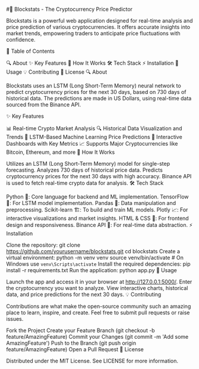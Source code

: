 #🚀 Blockstats - The Cryptocurrency Price Predictor

Blockstats is a powerful web application designed for real-time analysis and price prediction of various cryptocurrencies. It offers accurate insights into market trends, empowering traders to anticipate price fluctuations with confidence.

📖 Table of Contents

🔍 About
✨ Key Features
🧠 How It Works
🛠️ Tech Stack
⚡ Installation
🚀 Usage
💡 Contributing
📜 License
🔍 About

Blockstats uses an LSTM (Long Short-Term Memory) neural network to predict cryptocurrency prices for the next 30 days, based on 730 days of historical data. The predictions are made in US Dollars, using real-time data sourced from the Binance API.

✨ Key Features

📊 Real-time Crypto Market Analysis
🔍 Historical Data Visualization and Trends
🤖 LSTM-Based Machine Learning Price Predictions
🚀 Interactive Dashboards with Key Metrics
📈 Supports Major Cryptocurrencies like Bitcoin, Ethereum, and more
🧠 How It Works

Utilizes an LSTM (Long Short-Term Memory) model for single-step forecasting.
Analyzes 730 days of historical price data.
Predicts cryptocurrency prices for the next 30 days with high accuracy.
Binance API is used to fetch real-time crypto data for analysis.
🛠️ Tech Stack

Python 🐍: Core language for backend and ML implementation.
TensorFlow 🤖: For LSTM model implementation.
Pandas 📂: Data manipulation and preprocessing.
Scikit-learn 🏗️: To build and train ML models.
Plotly 📈: For interactive visualizations and market insights.
HTML & CSS 🎨: For frontend design and responsiveness.
Binance API 🔗: For real-time data abstraction.
⚡ Installation

Clone the repository:
git clone https://github.com/yourusername/blockstats.git
cd blockstats
Create a virtual environment:
python -m venv venv
source venv/bin/activate  # On Windows use `venv\Scripts\activate`
Install the required dependencies:
pip install -r requirements.txt
Run the application:
python app.py
🚀 Usage

Launch the app and access it in your browser at http://127.0.0.1:5000/.
Enter the cryptocurrency you want to analyze.
View interactive charts, historical data, and price predictions for the next 30 days.
💡 Contributing

Contributions are what make the open-source community such an amazing place to learn, inspire, and create. Feel free to submit pull requests or raise issues.

Fork the Project
Create your Feature Branch (git checkout -b feature/AmazingFeature)
Commit your Changes (git commit -m 'Add some AmazingFeature')
Push to the Branch (git push origin feature/AmazingFeature)
Open a Pull Request
📜 License

Distributed under the MIT License. See LICENSE for more information.

